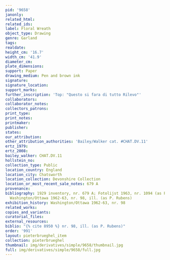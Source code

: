 ```yaml
---
pid: '9658'
janonly: 
related_html: 
related_ids: 
label: Floral Wreath
object_type: Drawing
genre: Garland
tags: 
realdate: 
height_cm: '16.7'
width_cm: '41.9'
diameter_cm: 
plate_dimensions: 
support: Paper
drawing_medium: Pen and brown ink
signature: 
signature_location: 
support_marks: 
further_inscription: 'Top: "Questo si fara di tutto Rilevo"'
collaborators: 
collaborator_notes: 
collectors_patrons: 
print_type: 
print_notes: 
printmaker: 
publisher: 
states: 
our_attribution: 
other_attribution_authorities: 'Bailey/Walker cat. #CHAT.DV.11'
ertz_1979: 
ertz_2008: 
bailey_walker: CHAT.DV.11
hollstein_no: 
collection_type: Public
location_country: England
location_city: Chatsworth
location_collection: Devonshire Collection
location_or_most_recent_sale_notes: 679 A
provenance: 
bibliography: 1929 inventory, nr. 679 A; Fotolijst 1963, nr. 1094 (as P. P. Rubens);
  Washington/Ottawa 1962-63, nr. 98, ill. (as P. Rubens)
exhibition_history: Washington/Ottawa 1962-63, nr. 98
related_works: 
copies_and_variants: 
curatorial_files: 
external_resources: 
biblio: "{% cite 8950 %} nr. 98, ill. (as P. Rubens)"
order: '991'
layout: pieterbrueghel_item
collection: pieterbrueghel
thumbnail: img/derivatives/simple/9658/thumbnail.jpg
full: img/derivatives/simple/9658/full.jpg
---
```

